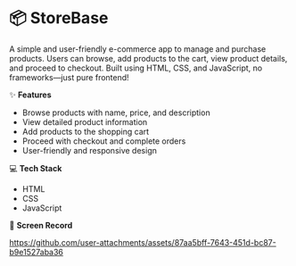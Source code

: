 # 📦 StoreBase

A simple and user-friendly e-commerce app to manage and purchase products. Users can browse, add products to the cart, view product details, and proceed to checkout. Built using HTML, CSS, and JavaScript, no frameworks—just pure frontend!

✨ **Features**

- Browse products with name, price, and description
- View detailed product information
- Add products to the shopping cart
- Proceed with checkout and complete orders
- User-friendly and responsive design

💻 **Tech Stack**

- HTML
- CSS
- JavaScript

📸 **Screen Record** 


https://github.com/user-attachments/assets/87aa5bff-7643-451d-bc87-b9e1527aba36

